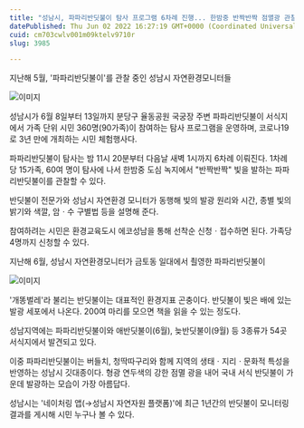 ```yaml
---
title: "성남시, 파파리반딧불이 탐사 프로그램 6차례 진행... 한밤중 반짝반짝 점멸광 관찰"
datePublished: Thu Jun 02 2022 16:27:19 GMT+0000 (Coordinated Universal Time)
cuid: cm703cwlv001m09ktelv9710r
slug: 3985

---
```



지난해 5월, '파파리반딧불이'를 관찰 중인 성남시 자연환경모니터들

![이미지](https://cdn.hashnode.com/res/hashnode/image/upload/v1739254723013/f0c5a557-dc6e-49c1-8d52-1194b4859e2e.jpeg)

성남시가 6월 8일부터 13일까지 분당구 율동공원 국궁장 주변 파파리반딧불이 서식지에서 가족 단위 시민 360명(90가족)이 참여하는 탐사 프로그램을 운영하며, 코로나19로 3년 만에 개최하는 시민 체험행사다.

파파리반딧불이 탐사는 밤 11시 20분부터 다음날 새벽 1시까지 6차례 이뤄진다. 1차례당 15가족, 60여 명이 탐사에 나서 한밤중 도심 녹지에서 "반짝반짝" 빛을 발하는 파파리반딧불이를 관찰할 수 있다.

반딧불이 전문가와 성남시 자연환경 모니터가 동행해 빛의 발광 원리와 시간, 종별 빛의 밝기와 색깔, 암ㆍ수 구별법 등을 설명해 준다.

참여하려는 시민은 환경교육도시 에코성남을 통해 선착순 신청ㆍ접수하면 된다. 가족당 4명까지 신청할 수 있다.

지난해 6월, 성남시 자연환경모니터가 금토동 일대에서 쵤영한 파파리반딧불이

![이미지](https://cdn.hashnode.com/res/hashnode/image/upload/v1739254725646/d94328b6-64ad-4aca-b953-08911c5add50.jpeg)

'개똥벌레'라 불리는 반딧불이는 대표적인 환경지표 곤충이다. 반딧불이 빛은 배에 있는 발광 세포에서 나온다. 200여 마리를 모으면 책을 읽을 수 있는 정도다.

성남지역에는 파파리반딧불이와 애반딧불이(6월), 늦반딧불이(9월) 등 3종류가 54곳 서식지에서 발견되고 있다.

이중 파파리반딧불이는 버들치, 청딱따구리와 함께 지역의 생태ㆍ지리ㆍ문화적 특성을 반영하는 성남시 깃대종이다. 형광 연두색의 강한 점멸 광을 내어 국내 서식 반딧불이 가운데 발광하는 모습이 가장 아름답다.

성남시는 '네이처링 앱(→성남시 자연자원 플랫폼)'에 최근 1년간의 반딧불이 모니터링 결과를 게시해 시민 누구나 볼 수 있다.